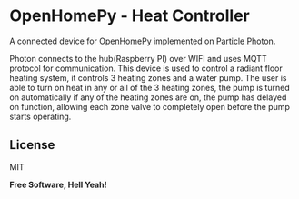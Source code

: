 OpenHomePy - Heat Controller
==============================

A connected device for [OpenHomePy](https://github.com/gregor2004ua/openhomepy/) implemented on [Particle Photon](https://www.particle.io/).

Photon connects to the hub(Raspberry PI) over WIFI and uses MQTT protocol for communication. This device is used to control a radiant floor heating system, it controls 3 heating zones and a water pump. The user is able to turn on heat in any or all of the 3 heating zones, the pump is turned on automatically if any of the heating zones are on, the pump has delayed on function, allowing each zone valve to completely open before the pump starts operating.


License
----

MIT


**Free Software, Hell Yeah!**
